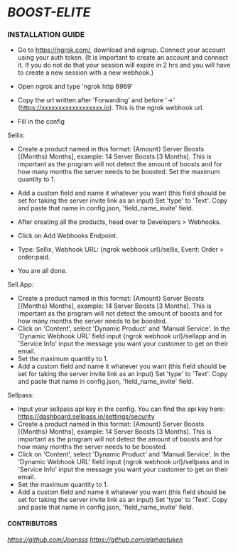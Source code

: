 # *BOOST-ELITE*

### INSTALLATION GUIDE

* Go to https://ngrok.com/, download and signup. Connect your account using your auth token. (It is important to create an account and connect it. If you do not do that your session will expire in 2 hrs and you will have to create a new session with a new webhook.)

* Open ngrok and type 'ngrok http 6969'

* Copy the url written after 'Forwarding' and before '->' (https://xxxxxxxxxxxxxxxxxx.io). This is the ngrok webhook url.

* Fill in the config

Sellix:

* Create a product named in this format: {Amount} Server Boosts [{Months} Months], example: 14 Server Boosts [3 Months]. This is important as the program will not detect the amount of boosts and for how many months the server needs to be boosted.
Set the maximum quantity to 1.

* Add a custom field and name it whatever you want (this field should be set for taking the server invite link as an input) Set 'type' to 'Text'. Copy and paste that name in config.json, 'field_name_invite' field.

* After creating all the products, head over to Developers > Webhooks.

* Click on Add Webhooks Endpoint.

* Type: Sellix, Webhook URL: {ngrok webhook url}/sellix, Event: Order > order:paid.

* You are all done.

Sell.App:

* Create a product named in this format: {Amount} Server Boosts [{Months} Months], example: 14 Server Boosts [3 Months]. This is important as the program will not detect the amount of boosts and for how many months the server needs to be boosted.
* Click on 'Content', select 'Dynamic Product' and 'Manual Service'. In the 'Dynamic Webhook URL' field input {ngrok webhook url}/sellapp and in 'Service Info' input the message you want your customer to get on their email.
* Set the maximum quantity to 1.
* Add a custom field and name it whatever you want (this field should be set for taking the server invite link as an input) Set 'type' to 'Text'. Copy and paste that name in config.json, 'field_name_invite' field.

Sellpass:

* Input your sellpass api key in the config. You can find the api key here: https://dashboard.sellpass.io/settings/security
* Create a product named in this format: {Amount} Server Boosts [{Months} Months], example: 14 Server Boosts [3 Months]. This is important as the program will not detect the amount of boosts and for how many months the server needs to be boosted.
* Click on 'Content', select 'Dynamic Product' and 'Manual Service'. In the 'Dynamic Webhook URL' field input {ngrok webhook url}/sellpass and in 'Service Info' input the message you want your customer to get on their email.
* Set the maximum quantity to 1.
* Add a custom field and name it whatever you want (this field should be set for taking the server invite link as an input) Set 'type' to 'Text'. Copy and paste that name in config.json, 'field_name_invite' field.

#### CONTRIBUTORS
*https://github.com/Joonsss*
*https://github.com/alphaotuken*
